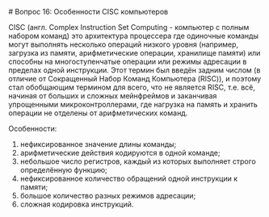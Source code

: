 ﻿#﻿ Вопрос 16: Особенности СISC компьютеров

CISC (англ. Complex Instruction Set Computing - компьютер с полным набором команд) это архитектура процессера где одиночные команды могут выполнять несколько операций низкого уровня (например, загрузка из памяти, арифметические операции, хранилище памяти) или способны на многоступенчатые операции или режимы адресации в пределах одной инструкции. Этот термин был введён задним числом (в отличие от Сокращенный Набор Команд Компьютера (RISC)), и поэтому стал обобщающим термином для всего, что не является RISC, т.е. всё, начиная от больших и сложных мейнфреймов и заканчивая упрощенными микроконтроллерами, где нагрузка на память и хранить операции не отделены от арифметических команд.

Особенности:
1. нефиксированное значение длины команды;
2. арифметические действия кодируются в одной команде;
3. небольшое число регистров, каждый из которых выполняет строго определённую функцию;
4. нефиксированное количество обращений одной инструкции к памяти;
5. большое количество разных режимов адресации;
6. сложная кодировка инструкций.
